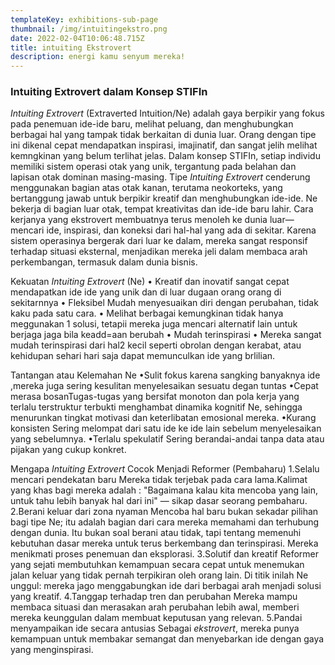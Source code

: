 ```yaml
---
templateKey: exhibitions-sub-page
thumbnail: /img/intuitingekstro.png
date: 2022-02-04T10:06:48.715Z
title: intuiting Ekstrovert
description: energi kamu senyum mereka!
---
```




### Intuiting Extrovert dalam Konsep STIFIn

*Intuiting Extrovert* (Extraverted Intuition/Ne) adalah gaya berpikir yang fokus pada penemuan ide-ide baru, melihat peluang, dan menghubungkan berbagai hal yang tampak tidak berkaitan di dunia luar. Orang dengan tipe ini dikenal cepat mendapatkan inspirasi, imajinatif, dan sangat jelih melihat kemngkinan yang belum terlihat jelas.
Dalam konsep STIFIn, setiap individu memiliki sistem operasi otak yang unik, tergantung pada belahan dan lapisan otak dominan masing-masing. Tipe *Intuiting Extrovert* cenderung menggunakan bagian atas otak kanan, terutama neokorteks, yang bertanggung jawab untuk berpikir kreatif dan menghubungkan ide-ide. Ne bekerja di bagian luar otak, tempat kreativitas dan ide-ide baru lahir. Cara kerjanya yang ekstrovert membuatnya terus menoleh ke dunia luar—mencari ide, inspirasi, dan koneksi dari hal-hal yang ada di sekitar. Karena sistem operasinya bergerak dari luar ke dalam, mereka sangat responsif terhadap situasi eksternal, menjadikan mereka jeli dalam membaca arah perkembangan, termasuk dalam dunia bisnis.

Kekuatan *Intuiting Extrovert* (Ne)
•	Kreatif dan inovatif
sangat cepat mendapatkan ide ide yang unik dan di luar dugaan orang orang di sekitarnnya
•	Fleksibel
Mudah menyesuaikan diri dengan perubahan, tidak kaku pada satu cara.
•	Melihat berbagai kemungkinan
tidak hanya meggunakan 1 solusi, tetapii mereka juga mencari alternatif lain untuk berjaga jaga bila keadd=aan berubah
•	Mudah terinspirasi
•	Mereka sangat mudah terinspirasi dari hal2 kecil seperti obrolan dengan kerabat, atau kehidupan sehari hari saja dapat memunculkan ide yang brlilian.

Tantangan atau Kelemahan Ne
•Sulit fokus
karena sangking banyaknya ide ,mereka juga sering kesulitan menyelesaikan sesuatu degan tuntas
•Cepat merasa bosanTugas-tugas yang bersifat monoton dan pola kerja yang terlalu terstruktur terbukti menghambat dinamika kognitif Ne, sehingga menurunkan tingkat motivasi dan keterlibatan emosional mereka.
•Kurang konsisten
Sering melompat dari satu ide ke ide lain sebelum menyelesaikan yang sebelumnya.
•Terlalu spekulatif
Sering berandai-andai tanpa data atau pijakan yang cukup konkret.

Mengapa *Intuiting Extrovert* Cocok Menjadi Reformer (Pembaharu)
1.Selalu mencari pendekatan baru
Mereka tidak terjebak pada cara lama.Kalimat yang khas bagi mereka adalah : "Bagaimana kalau kita mencoba yang lain, untuk tahu lebih banyak hal dari ini" — sikap dasar seorang pembaharu.
2.Berani keluar dari zona nyaman
Mencoba hal baru bukan sekadar pilihan bagi tipe Ne; itu adalah bagian dari cara mereka memahami dan terhubung dengan dunia. Itu bukan soal berani atau tidak, tapi tentang memenuhi kebutuhan dasar mereka untuk terus berkembang dan terinspirasi. Mereka menikmati proses penemuan dan eksplorasi.
3.Solutif dan kreatif
Reformer yang sejati membutuhkan kemampuan secara cepat untuk menemukan jalan keluar yang tidak pernah terpikiran oleh orang lain.
Di titik inilah Ne unggul: mereka jago menggabungkan ide dari berbagai arah menjadi solusi yang kreatif.
4.Tanggap terhadap tren dan perubahan
Mereka mampu membaca situasi dan merasakan arah perubahan lebih awal, memberi mereka keunggulan dalam membuat keputusan yang relevan.
5.Pandai menyampaikan ide secara antusias
Sebagai *ekstrovert*, mereka punya kemampuan untuk membakar semangat dan menyebarkan ide dengan gaya yang menginspirasi.


